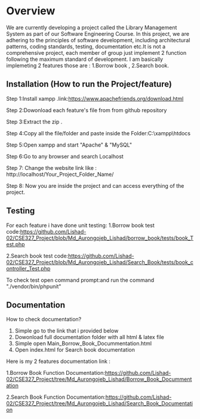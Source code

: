 # Overview
We are currently developing a project called the Library Management System as part of our Software Engineering Course.  In this project, we are adhering to the principles of software development, including architectural patterns, coding standards, testing, documentation etc.It is not a comprehensive project, each member of group just implement 2 function following the maximum standard of development. I am basically implemeting 2 features those are : 1.Borrow book , 2.Search book.


## Installation (How to run the Project/feature)
Step 1:Install xampp .link:https://www.apachefriends.org/download.html 

Step 2:Dowonload each feature's file from from github repository 

Step 3:Extract the zip .

Step 4:Copy all the file/folder and paste inside the Folder:C:\xampp\htdocs

Step 5:Open xampp and start "Apache" & "MySQL"

Step 6:Go to any browser and search Localhost

Step 7: Change the website link like : http://localhost/Your_Project_Folder_Name/

Step 8: Now you are inside the project and can access everything of the project.


## Testing
For each feature i have done unit testing:
1.Borrow book test code:https://github.com/Lishad-02/CSE327_Project/blob/Md_Aurongojeb_Lishad/borrow_book/tests/book_Test.php

2.Search book test code:https://github.com/Lishad-02/CSE327_Project/blob/Md_Aurongojeb_Lishad/Search_Book/tests/book_controller_Test.php

To check test open command prompt:and run the command "./vendor/bin/phpunit"


## Documentation
How to check documentation?

1. Simple go to the link that i provided below 
2. Dowonload full documentation folder with all html & latex file
3. Simple open Main_Borrow_Book_Docummentation.html
4. Open index.html for Search book documentation

Here is my 2 features documentation link :

1.Borrow Book Function Documentation:https://github.com/Lishad-02/CSE327_Project/tree/Md_Aurongojeb_Lishad/Borrow_Book_Docummentation


2.Search Book Function Documentation:https://github.com/Lishad-02/CSE327_Project/tree/Md_Aurongojeb_Lishad/Search_Book_Documentation